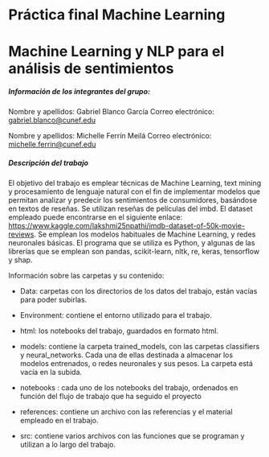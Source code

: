 #  Práctica final Machine Learning

# Machine Learning y NLP para el análisis de sentimientos 

##### Información de los integrantes del grupo:

Nombre y apellidos: Gabriel Blanco García
Correo electrónico: gabriel.blanco@cunef.edu

Nombre y apellidos: Michelle Ferrín Meilá
Correo electrónico: michelle.ferrin@cunef.edu

##### Descripción del trabajo

El objetivo del trabajo es emplear técnicas de Machine Learning, text mining y procesamiento de lenguaje natural
con el fin de implementar modelos que permitan analizar y predecir los sentimientos de consumidores, basándose
en textos de reseñas. Se utilizan reseñas de películas del imbd. El dataset empleado 
puede encontrarse en el siguiente enlace: https://www.kaggle.com/lakshmi25npathi/imdb-dataset-of-50k-movie-reviews. 
Se emplean los modelos habituales de Machine Learning, y redes neuronales básicas. El programa que se utiliza es Python, y algunas de las 
librerías que se emplean son pandas, scikit-learn, nltk, re, keras, tensorflow y shap.

Información sobre las carpetas y su contenido:

- Data: carpetas con los directorios de los datos del trabajo, están vacías para poder subirlas. 

- Environment: contiene el entorno utilizado para el trabajo.

- html: los notebooks del trabajo, guardados en formato html.

- models: contiene la carpeta trained_models, con las carpetas classifiers y neural_networks. Cada una de ellas destinada
a almacenar los modelos entrenados, o redes neuronales y sus pesos. La carpeta está vacía en la subida. 

- notebooks : cada uno de los notebooks del trabajo, ordenados en función del flujo de trabajo que ha 
seguido el proyecto


- references: contiene un archivo con las referencias y el material empleado en el trabajo.

- src: contiene varios archivos con las funciones que se programan y utilizan a lo largo del trabajo. 

